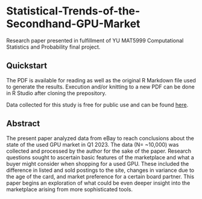 # Statistical-Trends-of-the-Secondhand-GPU-Market
Research paper presented in fulfillment of YU MAT5999 Computational Statistics and Probability final project.

## Quickstart
The PDF is available for reading as well as the original R Markdown file used to generate the results. Execution and/or knitting to a new PDF can be done in R Studio after cloning the prepository. 

Data collected for this study is free for public use and can be found [here](https://docs.google.com/spreadsheets/d/1c2um4vqnE4ouyetGoRLnoV-Foz1DsGa4lCseMCJHYwk/edit#gid=1529848974).

## Abstract
The present paper analyzed data from eBay to reach conclusions about the state of the used GPU market in Q1 2023. The data (N= ~10,000) was collected and processed by the author for the sake of the paper. Research questions sought to ascertain basic features of the marketplace and what a buyer might consider when shopping for a used GPU. These included the difference in listed and sold postings to the site, changes in variance due to the age of the card, and market preference for a certain board partner. This paper begins an exploration of what could be even deeper insight into the marketplace arising from more sophisticated tools.
